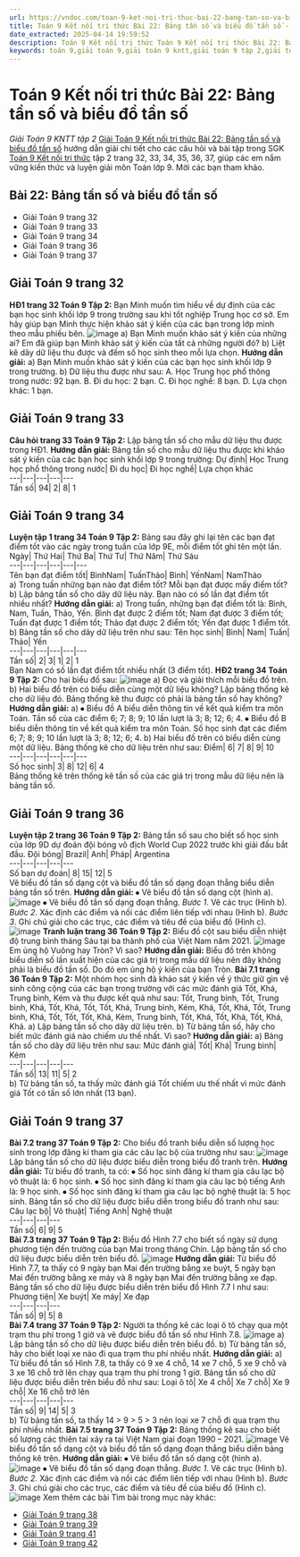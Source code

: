 ```yaml
---
url: https://vndoc.com/toan-9-ket-noi-tri-thuc-bai-22-bang-tan-so-va-bieu-do-tan-so-334191
title: Toán 9 Kết nối tri thức Bài 22: Bảng tần số và biểu đồ tần số - Giải Toán 9 KNTT tập 2 - VnDoc.com
date_extracted: 2025-04-14 19:59:52
description: Toán 9 Kết nối tri thức Toán 9 Kết nối tri thức Bài 22: Bảng tần số và biểu đồ tần số hướng dẫn giải chi tiết các câu hỏi và bài tập trong SGK Toán 9 Kết nối tri thức tập 2.
keywords: toán 9,giải toán 9,giải toán 9 kntt,giải toán 9 tập 2,giải toán 9 kết nối tri thức,toán 9 kết nối tri thức tập 2,Toán 9 Kết nối tri thức bài Bài 22 Bảng tần số và biểu đồ tần số,giải Toán 9 Kết nối tri thức Bài 22 Bảng tần số và biểu đồ tần số,giải toán 9 kntt Bài 22 Bảng tần số và biểu đồ tần số,toán 9 kết nối tri thức tập 2 trang 27,Bài 22 Bảng tần số và biểu đồ tần số
---
```


# Toán 9 Kết nối tri thức Bài 22: Bảng tần số và biểu đồ tần số
 _Giải Toán 9 KNTT tập 2_
[Giải Toán 9 Kết nối tri thức Bài 22: Bảng tần số và biểu đồ tần số](<https://vndoc.com/toan-9-ket-noi-tri-thuc-bai-22-bang-tan-so-va-bieu-do-tan-so-334191>) hướng dẫn giải chi tiết cho các câu hỏi và bài tập trong SGK [Toán 9 Kết nối tri thức](<https://vndoc.com/toan-9-ket-noi-tri-thuc>) tập 2 trang 32, 33, 34, 35, 36, 37, giúp các em nắm vững kiến thức và luyện giải môn Toán lớp 9. Mời các bạn tham khảo.
## Bài 22: Bảng tần số và biểu đồ tần số
  * Giải Toán 9 trang 32
  * Giải Toán 9 trang 33
  * Giải Toán 9 trang 34
  * Giải Toán 9 trang 36
  * Giải Toán 9 trang 37

## Giải Toán 9 trang 32
**HĐ1 trang 32 Toán 9 Tập 2:** Bạn Minh muốn tìm hiểu về dự định của các bạn học sinh khối lớp 9 trong trường sau khi tốt nghiệp Trung học cơ sở. Em hãy giúp bạn Minh thực hiện khảo sát ý kiến của các bạn trong lớp mình theo mẫu phiếu bên.
![image](https://i.vdoc.vn/data/image/2025/01/02/hd1-trang-32-toan-9-tap-2.png)
a\) Bạn Minh muốn khảo sát ý kiến của những ai? Em đã giúp bạn Minh khảo sát ý kiến của tất cả những người đó?
b\) Liệt kê dãy dữ liệu thu được và đếm số học sinh theo mỗi lựa chọn.
**Hướng dẫn giải:**
a\) Bạn Minh muốn khảo sát ý kiến của các bạn học sinh khối lớp 9 trong trường.
b\) Dữ liệu thu được như sau:
A. Học Trung học phổ thông trong nước: 92 bạn.
B. Đi du học: 2 bạn.
C. Đi học nghề: 8 bạn.
D. Lựa chọn khác: 1 bạn.
## **Giải Toán 9 trang 33**
**Câu hỏi trang 33 Toán 9 Tập 2:** Lập bảng tần số cho mẫu dữ liệu thu được trong HĐ1.
**Hướng dẫn giải:**
Bảng tần số cho mẫu dữ liệu thu được khi khảo sát ý kiến của các bạn học sinh khối lớp 9 trong trường:
Dự định| Học Trung học phổ thông trong nước| Đi du học| Đi học nghề| Lựa chọn khác  
---|---|---|---|---  
Tần số| 94| 2| 8| 1  
## Giải Toán 9 trang 34
**Luyện tập 1 trang 34 Toán 9 Tập 2:** Bảng sau đây ghi lại tên các bạn đạt điểm tốt vào các ngày trong tuần của lớp 9E, mỗi điểm tốt ghi tên một lần.
Ngày| Thứ Hai| Thứ Ba| Thứ Tư| Thứ Năm| Thứ Sáu  
---|---|---|---|---|---  
Tên bạn đạt điểm tốt| BìnhNam| TuấnThảo| Bình| YếnNam| NamThảo  
a\) Trong tuần những bạn nào đạt điểm tốt? Mỗi bạn đạt được mấy điểm tốt?
b\) Lập bảng tần số cho dãy dữ liệu này. Bạn nào có số lần đạt điểm tốt nhiều nhất?
**Hướng dẫn giải:**
a\) Trong tuần, những bạn đạt điểm tốt là: Bình, Nam, Tuấn, Thảo, Yến.
Bình đạt được 2 điểm tốt; Nam đạt được 3 điểm tốt;
Tuấn đạt được 1 điểm tốt; Thảo đạt được 2 điểm tốt;
Yến đạt được 1 điểm tốt.
b\) Bảng tần số cho dãy dữ liệu trên như sau:
Tên học sinh| Bình| Nam| Tuấn| Thảo| Yến  
---|---|---|---|---|---  
Tần số| 2| 3| 1| 2| 1  
Bạn Nam có số lần đạt điểm tốt nhiều nhất \(3 điểm tốt\).
**HĐ2 trang 34 Toán 9 Tập 2:** Cho hai biểu đồ sau:
![image](https://i.vdoc.vn/data/image/2025/01/02/hd2-trang-34-toan-9-tap-2.png)
a\) Đọc và giải thích mỗi biểu đồ trên.
b\) Hai biểu đồ trên có biểu diễn cùng một dữ liệu không? Lập bảng thống kê cho dữ liệu đó. Bảng thống kê thu được có phải là bảng tần số hay không?
**Hướng dẫn giải:**
a\) ⦁ Biểu đồ A biểu diễn thông tin về kết quả kiểm tra môn Toán.
Tần số của các điểm 6; 7; 8; 9; 10 lần lượt là 3; 8; 12; 6; 4.
⦁ Biểu đồ B biểu diễn thông tin về kết quả kiểm tra môn Toán.
Số học sinh đạt các điểm 6; 7; 8; 9; 10 lần lượt là 3; 8; 12; 6; 4.
b\) Hai biểu đồ trên có biểu diễn cùng một dữ liệu.
Bảng thống kê cho dữ liệu trên như sau:
Điểm| 6| 7| 8| 9| 10  
---|---|---|---|---|---  
Số học sinh| 3| 8| 12| 6| 4  
Bảng thống kê trên thống kê tần số của các giá trị trong mẫu dữ liệu nên là bảng tần số.
## **Giải Toán 9 trang 36**
**Luyện tập 2 trang 36 Toán 9 Tập 2:** Bảng tần số sau cho biết số học sinh của lớp 9D dự đoán đội bóng vô địch World Cup 2022 trước khi giải đấu bắt đầu.
Đội bóng| Brazil| Anh| Pháp| Argentina  
---|---|---|---|---  
Số bạn dự đoán| 8| 15| 12| 5  
Vẽ biểu đồ tần số dạng cột và biểu đồ tần số dạng đoạn thẳng biểu diễn bảng tần số trên.
**Hướng dẫn giải:**
⦁ Vẽ biểu đồ tần số dạng cột \(hình a\).
![image](https://i.vdoc.vn/data/image/2025/01/02/luyen-tap-2-trang-36-toan-9-tap-2.png)
⦁ Vẽ biểu đồ tần số dạng đoạn thẳng.
_Bước 1_. Vẽ các trục \(Hình b\).
_Bước 2_. Xác định các điểm và nối các điểm liên tiếp với nhau \(Hình b\).
_Bước 3_. Ghi chú giải cho các trục, các điểm và tiêu đề của biểu đồ \(Hình c\).
![image](https://i.vdoc.vn/data/image/2025/01/02/luyen-tap-2-trang-36-toan-9-tap-2-1.png)
**Tranh luận trang 36 Toán 9 Tập 2:** Biểu đồ cột sau biểu diễn nhiệt độ trung bình tháng Sáu tại ba thành phố của Việt Nam năm 2021.
![image](https://i.vdoc.vn/data/image/2025/01/02/tranh-luan-trang-36-toan-9-tap-2.png)
Em ủng hộ Vuông hay Tròn? Vì sao?
**Hướng dẫn giải:**
Biểu đồ trên không biểu diễn số lần xuất hiện của các giá trị trong mẫu dữ liệu nên đây không phải là biểu đồ tần số.
Do đó em ủng hộ ý kiến của bạn Tròn.
**Bài 7.1 trang 36 Toán 9 Tập 2:** Một nhóm học sinh đã khảo sát ý kiến về ý thức giữ gìn vệ sinh công cộng của các bạn trong trường với các mức đánh giá Tốt, Khá, Trung bình, Kém và thu được kết quả như sau:
Tốt, Trung bình, Tốt, Trung bình, Khá, Tốt, Khá, Tốt, Tốt, Khá, Trung bình, Kém, Khá, Tốt, Khá, Tốt, Trung bình, Khá, Tốt, Tốt, Tốt, Khá, Kém, Trung bình, Tốt, Khá, Tốt, Khá, Tốt, Khá, Khá.
a\) Lập bảng tần số cho dãy dữ liệu trên.
b\) Từ bảng tần số, hãy cho biết mức đánh giá nào chiếm ưu thế nhất. Vì sao?
**Hướng dẫn giải:**
a\) Bảng tần số cho dãy dữ liệu trên như sau:
Mức đánh giá| Tốt| Khá| Trung bình| Kém  
---|---|---|---|---  
Tần số| 13| 11| 5| 2  
b\) Từ bảng tần số, ta thấy mức đánh giá Tốt chiếm ưu thế nhất vì mức đánh giá Tốt có tần số lớn nhất \(13 bạn\).
## **Giải Toán 9 trang 37**
**Bài 7.2 trang 37 Toán 9 Tập 2:** Cho biểu đồ tranh biểu diễn số lượng học sinh trong lớp đăng kí tham gia các câu lạc bộ của trường như sau:
![image](https://i.vdoc.vn/data/image/2025/01/02/bai-7-2-trang-37-toan-lop-9-tap-2.png)
Lập bảng tần số cho dữ liệu được biểu diễn trong biểu đồ tranh trên.
**Hướng dẫn giải:**
Từ biểu đồ tranh, ta có:
⦁ Số học sinh đăng kí tham gia câu lạc bộ võ thuật là: 6 học sinh.
⦁ Số học sinh đăng kí tham gia câu lạc bộ tiếng Anh là: 9 học sinh.
⦁ Số học sinh đăng kí tham gia câu lạc bộ nghệ thuật là: 5 học sinh.
Bảng tần số cho dữ liệu được biểu diễn trong biểu đồ tranh như sau:
Câu lạc bộ| Võ thuật| Tiếng Anh| Nghệ thuật  
---|---|---|---  
Tần số| 6| 9| 5  
**Bài 7.3 trang 37 Toán 9 Tập 2:** Biểu đồ Hình 7.7 cho biết số ngày sử dụng phương tiện đến trường của bạn Mai trong tháng Chín. Lập bảng tần số cho dữ liệu được biểu diễn trên biểu đồ.
![image](https://i.vdoc.vn/data/image/2025/01/02/bai-7-3-trang-37-toan-lop-9-tap-2.png)
**Hướng dẫn giải:**
Từ biểu đồ Hình 7.7, ta thấy có 9 ngày bạn Mai đến trường bằng xe buýt, 5 ngày bạn Mai đến trường bằng xe máy và 8 ngày bạn Mai đến trường bằng xe đạp.
Bảng tần số cho dữ liệu được biểu diễn trên biểu đồ Hình 7.7 l như sau:
Phương tiện| Xe buýt| Xe máy| Xe đạp  
---|---|---|---  
Tần số| 9| 5| 8  
**Bài 7.4 trang 37 Toán 9 Tập 2:** Người ta thống kê các loại ô tô chạy qua một trạm thu phí trong 1 giờ và vẽ được biểu đồ tần số như Hình 7.8.
![image](https://i.vdoc.vn/data/image/2025/01/02/bai-7-4-trang-37-toan-lop-9-tap-2.png)
a\) Lập bảng tần số cho dữ liệu được biểu diễn trên biểu đồ.
b\) Từ bảng tần số, hãy cho biết loại xe nào đi qua trạm thu phí nhiều nhất.
**Hướng dẫn giải:**
a\) Từ biểu đồ tần số Hình 7.8, ta thấy có 9 xe 4 chỗ, 14 xe 7 chỗ, 5 xe 9 chỗ và 3 xe 16 chỗ trở lên chạy qua trạm thu phí trong 1 giờ.
Bảng tần số cho dữ liệu được biểu diễn trên biểu đồ như sau:
Loại ô tô| Xe 4 chỗ| Xe 7 chỗ| Xe 9 chỗ| Xe 16 chỗ trở lên  
---|---|---|---|---  
Tần số| 9| 14| 5| 3  
b\) Từ bảng tần số, ta thấy 14 > 9 > 5 > 3 nên loại xe 7 chỗ đi qua trạm thu phí nhiều nhất.
**Bài 7.5 trang 37 Toán 9 Tập 2:** Bảng thống kê sau cho biết số lượng các thiên tai xảy ra tại Việt Nam giai đoạn 1990 – 2021.
![image](https://i.vdoc.vn/data/image/2025/01/02/bai-7-5-trang-37-toan-lop-9-tap-2.png)
Vẽ biểu đồ tần số dạng cột và biểu đồ tần số dạng đoạn thẳng biểu diễn bảng thống kê trên.
**Hướng dẫn giải:**
⦁ Vẽ biểu đồ tần số dạng cột \(hình a\).
![image](https://i.vdoc.vn/data/image/2025/01/02/bai-7-5-trang-37-toan-lop-9-tap-2-1.png)
⦁ Vẽ biểu đồ tần số dạng đoạn thẳng.
_Bước 1_. Vẽ các trục \(Hình b\).
_Bước 2_. Xác định các điểm và nối các điểm liên tiếp với nhau \(Hình b\).
_Bước 3_. Ghi chú giải cho các trục, các điểm và tiêu đề của biểu đồ \(Hình c\).
![image](https://i.vdoc.vn/data/image/2025/01/02/bai-7-5-trang-37-toan-lop-9-tap-2-2.png)
Xem thêm các bài Tìm bài trong mục này khác:
  * [Giải Toán 9 trang 38 ](</giai-toan-9-trang-38-tap-2-ket-noi-tri-thuc-335850>)
  * [Giải Toán 9 trang 39 ](</giai-toan-9-trang-39-tap-2-ket-noi-tri-thuc-335854>)
  * [Giải Toán 9 trang 41 ](</giai-toan-9-trang-41-tap-2-ket-noi-tri-thuc-335928>)
  * [Giải Toán 9 trang 42 ](</giai-toan-9-trang-42-tap-2-ket-noi-tri-thuc-335941>)

